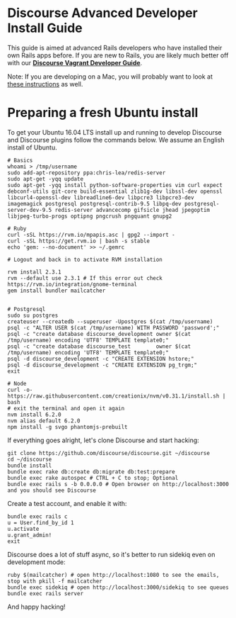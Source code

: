 # Discourse Advanced Developer Install Guide

This guide is aimed at advanced Rails developers who have installed their own Rails apps before. If you are new to Rails, you are likely much better off with our **[Discourse Vagrant Developer Guide](VAGRANT.md)**.

Note: If you are developing on a Mac, you will probably want to look at [these instructions](DEVELOPMENT-OSX-NATIVE.md) as well.

# Preparing a fresh Ubuntu install

To get your Ubuntu 16.04 LTS install up and running to develop Discourse and Discourse plugins follow the commands below. We assume an English install of Ubuntu.

    # Basics
    whoami > /tmp/username
    sudo add-apt-repository ppa:chris-lea/redis-server
    sudo apt-get -yqq update
    sudo apt-get -yqq install python-software-properties vim curl expect debconf-utils git-core build-essential zlib1g-dev libssl-dev openssl libcurl4-openssl-dev libreadline6-dev libpcre3 libpcre3-dev imagemagick postgresql postgresql-contrib-9.5 libpq-dev postgresql-server-dev-9.5 redis-server advancecomp gifsicle jhead jpegoptim libjpeg-turbo-progs optipng pngcrush pngquant gnupg2

    # Ruby
    curl -sSL https://rvm.io/mpapis.asc | gpg2 --import -
    curl -sSL https://get.rvm.io | bash -s stable
    echo 'gem: --no-document' >> ~/.gemrc

    # Logout and back in to activate RVM installation

    rvm install 2.3.1
    rvm --default use 2.3.1 # If this error out check https://rvm.io/integration/gnome-terminal
    gem install bundler mailcatcher


    # Postgresql
    sudo su postgres
    createuser --createdb --superuser -Upostgres $(cat /tmp/username)
    psql -c "ALTER USER $(cat /tmp/username) WITH PASSWORD 'password';"
    psql -c "create database discourse_development owner $(cat /tmp/username) encoding 'UTF8' TEMPLATE template0;"
    psql -c "create database discourse_test        owner $(cat /tmp/username) encoding 'UTF8' TEMPLATE template0;"
    psql -d discourse_development -c "CREATE EXTENSION hstore;"
    psql -d discourse_development -c "CREATE EXTENSION pg_trgm;"
    exit

    # Node
    curl -o- https://raw.githubusercontent.com/creationix/nvm/v0.31.1/install.sh | bash
    # exit the terminal and open it again
    nvm install 6.2.0
    nvm alias default 6.2.0
    npm install -g svgo phantomjs-prebuilt


If everything goes alright, let's clone Discourse and start hacking:

    git clone https://github.com/discourse/discourse.git ~/discourse
    cd ~/discourse
    bundle install
    bundle exec rake db:create db:migrate db:test:prepare
    bundle exec rake autospec # CTRL + C to stop; Optional
    bundle exec rails s -b 0.0.0.0 # Open browser on http://localhost:3000 and you should see Discourse

Create a test account, and enable it with:

    bundle exec rails c
    u = User.find_by_id 1
    u.activate
    u.grant_admin!
    exit

Discourse does a lot of stuff async, so it's better to run sidekiq even on development mode:

    ruby $(mailcatcher) # open http://localhost:1080 to see the emails, stop with pkill -f mailcatcher
    bundle exec sidekiq # open http://localhost:3000/sidekiq to see queues
    bundle exec rails server

And happy hacking!

